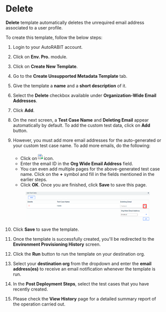# Delete

**Delete** template automatically deletes the unrequired email address associated to a user profile.

To create this template, follow the below steps:

1. Login to your AutoRABIT account.
2. Click on **Env. Pro.** module.
3. Click on **Create New Template**.
4. Go to the **Create Unsupported Metadata Template** tab.
5. Give the template a **name** and a **short description** of it.
6. Select the **Delete** checkbox available under **Organization-Wide Email Addresses**.
7. Click **Add**.
8. On the next screen, a **Test Case Name** and **Deleting Email** appear automatically by default. To add the custom test data, click on **Add** button.&#x20;
9.  However, you must add more email addresses for the auto-generated or your custom test case name. To add more emails, do the following:

    * Click on![](<../../../../../../.gitbook/assets/image (13) (1) (1).png>)icon.
    * Enter the email ID in the **Org Wide Email Address** field.&#x20;
    * You can even add multiple pages for the above-generated test case name. Click on the **+** symbol and fill in the fields mentioned in the earlier steps.&#x20;
    * Click **OK**. Once you are finished, click **Save** to save this page.

    <figure><img src="../../../../../../.gitbook/assets/image (12) (1) (1).png" alt=""><figcaption></figcaption></figure>
10. Click **Save** to save the template.
11. Once the template is successfully created, you'll be redirected to the **Environment Provisioning History** screen.
12. Click the **Run** button to run the template on your destination org.
13. Select your **destination org** from the dropdown and enter the **email address(es)** to receive an email notification whenever the template is run.
14. In the **Post Deployment Steps**, select the test cases that you have recently created.&#x20;
15. Please check the **View History** page for a detailed summary report of the operation carried out.
